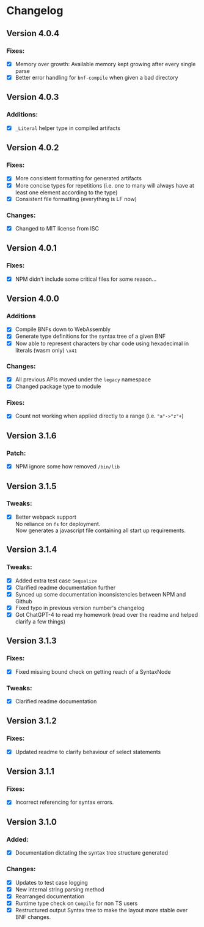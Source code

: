 # Changelog

## Version 4.0.4

### Fixes:
  - [x] Memory over growth: Available memory kept growing after every single parse
  - [x] Better error handling for `bnf-compile` when given a bad directory

## Version 4.0.3

### Additions:
  - [x] `_Literal` helper type in compiled artifacts

## Version 4.0.2

### Fixes:
  - [x] More consistent formatting for generated artifacts
  - [x] More concise types for repetitions (i.e. one to many will always have at least one element according to the type)
  - [x] Consistent file formatting (everything is LF now)

### Changes:
  - [x] Changed to MIT license from ISC

## Version 4.0.1

### Fixes:
  - [x] NPM didn't include some critical files for some reason...

## Version 4.0.0

### Additions
  - [x] Compile BNFs down to WebAssembly
  - [x] Generate type definitions for the syntax tree of a given BNF
  - [x] Now able to represent characters by char code using hexadecimal in literals (wasm only) `\x41`

### Changes:
  - [x] All previous APIs moved under the `legacy` namespace
  - [x] Changed package type to module

### Fixes:
  - [x] Count not working when applied directly to a range (i.e. `"a"->"z"+`)

## Version 3.1.6

### Patch:
 - [x] NPM ignore some how removed `/bin/lib`

## Version 3.1.5

### Tweaks:
 - [x] Better webpack support  
    No reliance on `fs` for deployment.  
    Now generates a javascript file containing all start up requirements.

## Version 3.1.4

### Tweaks:
 - [x] Added extra test case `Sequalize`
 - [x] Clarified readme documentation further
 - [x] Synced up some documentation inconsistencies between NPM and Github
 - [x] Fixed typo in previous version number's changelog
 - [x] Got ChatGPT-4 to read my homework (read over the readme and helped clarify a few things)

## Version 3.1.3

### Fixes:
 - [x] Fixed missing bound check on getting reach of a SyntaxNode

### Tweaks:
 - [x] Clarified readme documentation

## Version 3.1.2
### Fixes:
 - [x] Updated readme to clarify behaviour of select statements

## Version 3.1.1
### Fixes:
 - [x] Incorrect referencing for syntax errors.

## Version 3.1.0

### Added:
 - [x] Documentation dictating the syntax tree structure generated

### Changes:
 - [x] Updates to test case logging
 - [x] New internal string parsing method
 - [x] Rearranged documentation
 - [x] Runtime type check on `Compile` for non TS users
 - [x] Restructured output Syntax tree to make the layout more stable over BNF changes.